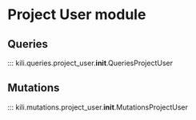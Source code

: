 # Project User module

## Queries
::: kili.queries.project_user.__init__.QueriesProjectUser

## Mutations
::: kili.mutations.project_user.__init__.MutationsProjectUser
